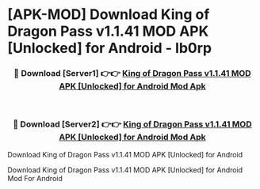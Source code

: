 # [APK-MOD] Download King of Dragon Pass v1.1.41 MOD APK [Unlocked] for Android - lb0rp


<div align="center">
<h3>🔴 Download [Server1] 👉👉 <a href="https://apk-comot.site?title=King_of_Dragon_Pass_v1.1.41_MOD_APK_[Unlocked]_for_Android">King of Dragon Pass v1.1.41 MOD APK [Unlocked] for Android Mod Apk</a></h3><br>
<h3>🔴 Download [Server2] 👉👉 <a href="https://apk-comot.site?title=King_of_Dragon_Pass_v1.1.41_MOD_APK_[Unlocked]_for_Android">King of Dragon Pass v1.1.41 MOD APK [Unlocked] for Android Mod Apk</a></h3>
</div>



Download King of Dragon Pass v1.1.41 MOD APK [Unlocked] for Android 

Download King of Dragon Pass v1.1.41 MOD APK [Unlocked] for Android Mod For Android
